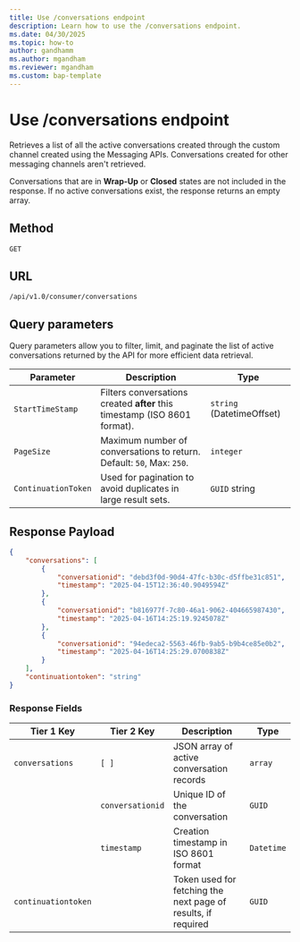 ```yaml
---
title: Use /conversations endpoint
description: Learn how to use the /conversations endpoint.
ms.date: 04/30/2025
ms.topic: how-to
author: gandhamm
ms.author: mgandham
ms.reviewer: mgandham
ms.custom: bap-template
---
```


# Use /conversations endpoint


Retrieves a list of all the active conversations created through the custom channel created using the Messaging APIs. Conversations created for other messaging channels aren't retrieved.

Conversations that are in **Wrap-Up** or **Closed** states are not included in the response. If no active conversations exist, the response returns an empty array.



## Method

`GET`


## URL

`/api/v1.0/consumer/conversations`

## Query parameters 

Query parameters allow you to filter, limit, and paginate the list of active conversations returned by the API for more efficient data retrieval.

| Parameter         | Description                                                                 | Type                      |
|-------------------|-----------------------------------------------------------------------------|---------------------------|
| `StartTimeStamp`  | Filters conversations created **after** this timestamp (ISO 8601 format).   | `string` (DatetimeOffset) |
| `PageSize`        | Maximum number of conversations to return. Default: `50`, Max: `250`.       | `integer`                 |
| `ContinuationToken`| Used for pagination to avoid duplicates in large result sets.             | `GUID` string             |



## Response Payload

```json
{
    "conversations": [
        {
            "conversationid": "debd3f0d-90d4-47fc-b30c-d5ffbe31c851",
            "timestamp": "2025-04-15T12:36:40.9049594Z"
        },
        {
            "conversationid": "b816977f-7c80-46a1-9062-404665987430",
            "timestamp": "2025-04-16T14:25:19.9245078Z"
        },
        {
            "conversationid": "94edeca2-5563-46fb-9ab5-b9b4ce85e0b2",
            "timestamp": "2025-04-16T14:25:29.0700838Z"
        }
    ],
    "continuationtoken": "string"
}


```

### Response Fields

| Tier 1 Key          | Tier 2 Key       | Description                                                   | Type       |
| ------------------- | ---------------- | ------------------------------------------------------------- | ---------- |
| `conversations`     | `[ ]`            | JSON array of active conversation records                     | `array`    |
|                     | `conversationid` | Unique ID of the conversation                                 | `GUID`     |
|                     | `timestamp`      | Creation timestamp in ISO 8601 format                         | `Datetime` |
| `continuationtoken` |                  | Token used for fetching the next page of results, if required | `GUID`     |

